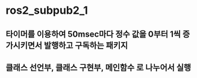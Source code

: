 # ros2_subpub2_1
## 타이머를 이용하여 50msec마다 정수 값을 0부터 1씩 증가시키면서 발행하고 구독하는 패키지
##  클래스 선언부,  클래스 구현부, 메인함수 로 나누어서 실행
